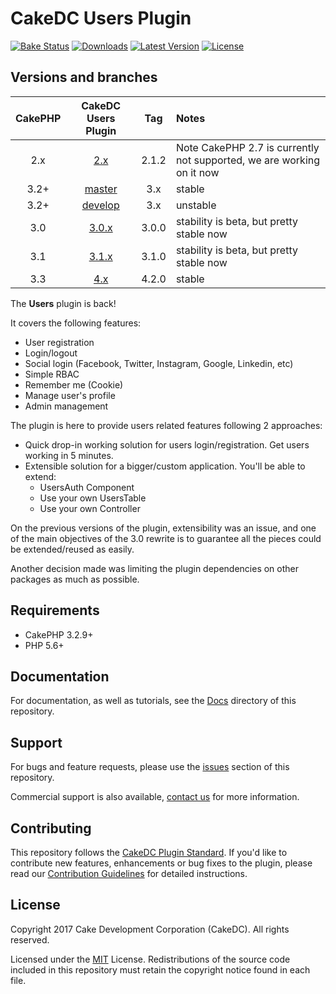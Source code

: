 CakeDC Users Plugin
===================

[![Bake Status](https://secure.travis-ci.org/CakeDC/users.png?branch=master)](http://travis-ci.org/CakeDC/users)
[![Downloads](https://poser.pugx.org/CakeDC/users/d/total.png)](https://packagist.org/packages/CakeDC/users)
[![Latest Version](https://poser.pugx.org/CakeDC/users/v/stable.png)](https://packagist.org/packages/CakeDC/users)
[![License](https://poser.pugx.org/CakeDC/users/license.svg)](https://packagist.org/packages/CakeDC/users)

Versions and branches
---------------------

| CakePHP | CakeDC Users Plugin | Tag   | Notes |
| :-------------: | :------------------------: | :--:  | :---- |
| 2.x             | [2.x](https://github.com/cakedc/users/tree/2.x)                     | 2.1.2 | Note CakePHP 2.7 is currently not supported, we are working on it now |
| 3.2+             | [master](https://github.com/cakedc/users/tree/master)                      | 3.x | stable |
| 3.2+             | [develop](https://github.com/cakedc/users/tree/develop)                      | 3.x | unstable |
| 3.0             | [3.0.x](https://github.com/cakedc/users/tree/3.0.x)                      | 3.0.0 | stability is beta, but pretty stable now |
| 3.1             | [3.1.x](https://github.com/cakedc/users/tree/3.1.x)                      | 3.1.0 | stability is beta, but pretty stable now |
| 3.3             | [4.x](https://github.com/cakedc/users/tree/4.x)                      | 4.2.0 | stable |

The **Users** plugin is back!

It covers the following features:
* User registration
* Login/logout
* Social login (Facebook, Twitter, Instagram, Google, Linkedin, etc)
* Simple RBAC
* Remember me (Cookie)
* Manage user's profile
* Admin management

The plugin is here to provide users related features following 2 approaches:
* Quick drop-in working solution for users login/registration. Get users working in 5 minutes.
* Extensible solution for a bigger/custom application. You'll be able to extend:
  * UsersAuth Component
  * Use your own UsersTable
  * Use your own Controller

On the previous versions of the plugin, extensibility was an issue, and one of the main
objectives of the 3.0 rewrite is to guarantee all the pieces could be extended/reused as
easily.

Another decision made was limiting the plugin dependencies on other packages as much as possible.

Requirements
------------

* CakePHP 3.2.9+
* PHP 5.6+

Documentation
-------------

For documentation, as well as tutorials, see the [Docs](Docs/Home.md) directory of this repository.

Support
-------

For bugs and feature requests, please use the [issues](https://github.com/CakeDC/users/issues) section of this repository.

Commercial support is also available, [contact us](http://cakedc.com/contact) for more information.

Contributing
------------

This repository follows the [CakeDC Plugin Standard](http://cakedc.com/plugin-standard). If you'd like to contribute new features, enhancements or bug fixes to the plugin, please read our [Contribution Guidelines](http://cakedc.com/contribution-guidelines) for detailed instructions.

License
-------

Copyright 2017 Cake Development Corporation (CakeDC). All rights reserved.

Licensed under the [MIT](http://www.opensource.org/licenses/mit-license.php) License. Redistributions of the source code included in this repository must retain the copyright notice found in each file.
